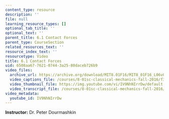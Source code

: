 ```yaml
---
content_type: resource
description: ''
file: null
learning_resource_types: []
optional_tab_title: ''
optional_text: ''
parent_title: 6.1 Contact Forces
parent_type: CourseSection
related_resources_text: ''
resource_index_text: ''
resourcetype: Video
title: 6.1 Contact Forces
uid: 6508aa67-7621-0744-3a25-80daceb726b9
video_files:
  archive_url: https://archive.org/download/MIT8.01F16/MIT8_01F16_L06v01_360p.mp4
  video_captions_file: /courses/8-01sc-classical-mechanics-fall-2016/f3fba7065d6f5c9396ce81c5c0f9e871_IV9NhNIrrDw.vtt
  video_thumbnail_file: https://img.youtube.com/vi/IV9NhNIrrDw/default.jpg
  video_transcript_file: /courses/8-01sc-classical-mechanics-fall-2016/3c49bfa128f1527ce8c80cced2b40df5_IV9NhNIrrDw.pdf
video_metadata:
  youtube_id: IV9NhNIrrDw
---
```


**Instructor:** Dr. Peter Dourmashkin